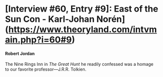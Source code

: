 # [Interview #60, Entry #9]: East of the Sun Con - Karl-Johan Norén](https://www.theoryland.com/intvmain.php?i=60#9)

#### Robert Jordan

The Nine Rings Inn in
*The Great Hunt*
he readily confessed was a homage to our favorite professor—J.R.R. Tolkien.

